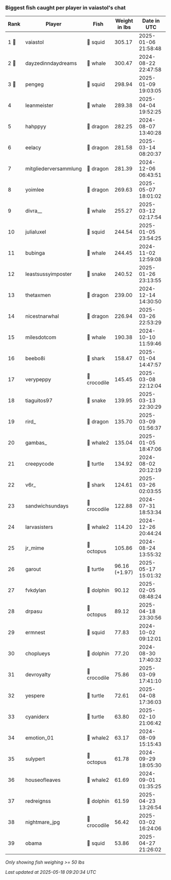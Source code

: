 ### Biggest fish caught per player in vaiastol's chat
| Rank | Player | Fish | Weight in lbs | Date in UTC |
|------|--------|-----------|---------|-----|
| 1 🥇  | vaiastol | 🦑 squid | 305.17 | 2025-01-06 21:58:48 |
| 2 🥈  | dayzedinndaydreams | 🐳 whale | 300.47 | 2024-08-22 22:47:58 |
| 3 🥉  | pengeg | 🦑 squid | 298.94 | 2025-01-09 19:03:05 |
| 4  | leanmeister | 🐳 whale | 289.38 | 2025-04-04 19:52:25 |
| 5  | hahppyy | 🐉 dragon | 282.25 | 2024-08-07 13:40:28 |
| 6  | eelacy | 🐉 dragon | 281.58 | 2025-03-14 08:20:37 |
| 7  | mitgliederversammlung | 🐉 dragon | 281.39 | 2024-12-06 06:43:51 |
| 8  | yoimlee | 🐉 dragon | 269.63 | 2025-05-07 18:01:02 |
| 9  | divra__ | 🐳 whale | 255.27 | 2025-03-12 02:17:54 |
| 10  | julialuxel | 🦑 squid | 244.54 | 2025-01-05 23:54:25 |
| 11  | bubinga | 🐳 whale | 244.45 | 2024-11-02 12:59:08 |
| 12  | leastsussyimposter | 🐍 snake | 240.52 | 2025-01-26 23:13:55 |
| 13  | thetaxmen | 🐉 dragon | 239.00 | 2024-12-14 14:30:50 |
| 14  | nicestnarwhal | 🐉 dragon | 226.94 | 2025-03-26 22:53:29 |
| 15  | milesdotcom | 🐳 whale | 190.38 | 2024-10-10 11:59:46 |
| 16  | beebo8i | 🦈 shark | 158.47 | 2025-01-04 14:47:57 |
| 17  | verypeppy | 🐊 crocodile | 145.45 | 2025-03-08 22:12:04 |
| 18  | tiaguitos97 | 🐍 snake | 139.95 | 2025-03-13 22:30:29 |
| 19  | rird_ | 🐉 dragon | 135.70 | 2025-03-09 01:56:37 |
| 20  | gambas_ | 🐋 whale2 | 135.04 | 2025-01-05 18:47:06 |
| 21  | creepycode | 🐢 turtle | 134.92 | 2024-08-02 20:12:19 |
| 22  | v6r_ | 🦈 shark | 124.61 | 2025-03-26 02:03:55 |
| 23  | sandwichsundays | 🐊 crocodile | 122.88 | 2024-07-31 18:53:34 |
| 24  | larvasisters | 🐋 whale2 | 114.20 | 2024-12-26 20:44:24 |
| 25  | jr_mime | 🐙 octopus | 105.86 | 2024-08-24 13:55:32 |
| 26  | garout | 🐢 turtle | 96.16 (+1.97) | 2025-05-17 15:01:32 |
| 27  | fvkdylan | 🐬 dolphin | 90.12 | 2025-02-05 08:48:24 |
| 28  | drpasu | 🐙 octopus | 89.12 | 2025-04-18 23:30:56 |
| 29  | ermnest | 🦑 squid | 77.83 | 2024-10-02 09:12:01 |
| 30  | choplueys | 🐬 dolphin | 77.20 | 2024-08-30 17:40:32 |
| 31  | devroyalty | 🐊 crocodile | 75.86 | 2025-03-09 17:41:10 |
| 32  | yespere | 🐢 turtle | 72.61 | 2025-04-08 17:36:03 |
| 33  | cyaniderx | 🐢 turtle | 63.80 | 2025-02-10 21:06:42 |
| 34  | emotion_01 | 🐋 whale2 | 63.17 | 2024-08-09 15:15:43 |
| 35  | sulypert | 🐙 octopus | 61.78 | 2024-09-29 18:05:30 |
| 36  | houseofleaves | 🐋 whale2 | 61.69 | 2024-09-01 01:35:25 |
| 37  | redreignss | 🐬 dolphin | 61.59 | 2025-04-23 13:26:54 |
| 38  | nightmare_jpg | 🐊 crocodile | 56.42 | 2025-03-02 16:24:06 |
| 39  | obama | 🦑 squid | 53.86 | 2025-04-27 21:26:02 |

_Only showing fish weighing >= 50 lbs_

_Last updated at 2025-05-18 09:20:34 UTC_